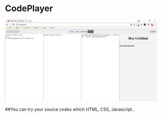 # CodePlayer
![Code Player Screen Shoot](images/ss.jpg)


##You can try your source codes which HTML, CSS, Javascript..
